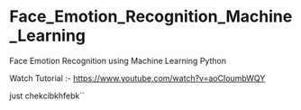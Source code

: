 # Face_Emotion_Recognition_Machine_Learning
Face Emotion Recognition using Machine Learning Python

Watch Tutorial :- https://www.youtube.com/watch?v=aoCIoumbWQY

just chekcibkhfebk``